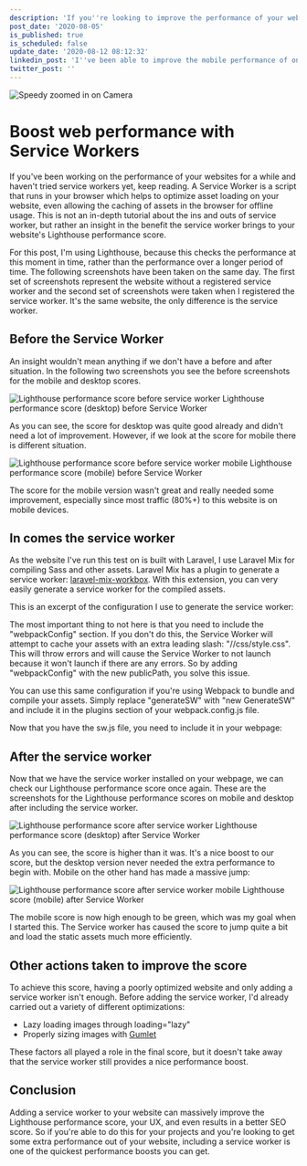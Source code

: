 ```yaml
---
description: 'If you''re looking to improve the performance of your website and you haven''t tried service workers yet, you should. Adding them gives you a big boost in web performance. Read here how I did it and let me show you how you can too.'
post_date: '2020-08-05'
is_published: true
is_scheduled: false
update_date: '2020-08-12 08:12:32'
linkedin_post: 'I''ve been able to improve the mobile performance of one of my websites drastically. I did this by only adding a Service Worker. A Service Worker is a script that runs in your browser which helps to optimize asset loading on your website, even allowing the caching of assets in the browser for offline usage. '
twitter_post: ''
---
```

![Speedy zoomed in on Camera](/images/articles/speedy-zoomed-in-on-camera.jpeg)
# Boost web performance with Service Workers
If you've been working on the performance of your websites for a while and haven't tried service workers yet, keep reading. A Service Worker is a script that runs in your browser which helps to optimize asset loading on your website, even allowing the caching of assets in the browser for offline usage. This is not an in-depth tutorial about the ins and outs of service worker, but rather an insight in the benefit the service worker brings to your website's Lighthouse performance score.

For this post, I'm using Lighthouse, because this checks the performance at this moment in time, rather than the performance over a longer period of time. The following screenshots have been taken on the same day. The first set of screenshots represent the website without a registered service worker and the second set of screenshots were taken when I registered the service worker. It's the same website, the only difference is the service worker.

## Before the Service Worker
An insight wouldn't mean anything if we don't have a before and after situation. In the following two screenshots you see the before screenshots for the mobile and desktop scores.

![Lighthouse performance score before service worker](/images/articles/lighthouse-desktop-before.png "Lighthouse performance score before service worker")
<span class="caption">Lighthouse performance score (desktop) before Service Worker</span>

As you can see, the score for desktop was quite good already and didn't need a lot of improvement. However, if we look at the score for mobile there is different situation.

![Lighthouse performance score before service worker mobile](/images/articles/lighthouse-mobile-before.png "Lighthouse performance score before service worker mobile")
<span class="caption">Lighthouse performance score (mobile) before Service Worker</span>

The score for the mobile version wasn't great and really needed some improvement, especially since most traffic (80%+) to this website is on mobile devices.

## In comes the service worker
As the website I've run this test on is built with Laravel, I use Laravel Mix for compiling Sass and other assets. Laravel Mix has a plugin to generate a service worker: [laravel-mix-workbox](https://laravel-mix.com/extensions/workbox). With this extension, you can very easily generate a service worker for the compiled assets. 

This is an excerpt of the configuration I use to generate the service worker:

<script src="https://gist.github.com/roelofjan-elsinga/1504426161dbe1ae15014c946bd57f8b.js"></script>

The most important thing to not here is that you need to include the "webpackConfig" section. If you don't do this, the Service Worker will attempt to cache your assets with an extra leading slash: "//css/style.css". This will throw errors and will cause the Service Worker to not launch because it won't launch if there are any errors. So by adding "webpackConfig" with the new publicPath, you solve this issue.

You can use this same configuration if you're using Webpack to bundle and compile your assets. Simply replace "generateSW" with "new GenerateSW" and include it in the plugins section of your webpack.config.js file.

Now that you have the sw.js file, you need to include it in your webpage:

<script src="https://gist.github.com/roelofjan-elsinga/78624db71a67657a22fbf447bce03df7.js"></script>

## After the service worker
Now that we have the service worker installed on your webpage, we can check our Lighthouse performance score once again. These are the screenshots for the Lighthouse performance scores on mobile and desktop after including the service worker.

![Lighthouse performance score after service worker](/images/articles/lighthouse-desktop-after.png "Lighthouse performance score after service worker")
<span class="caption">Lighthouse performance score (desktop) after Service Worker</span>

As you can see, the score is higher than it was. It's a nice boost to our score, but the desktop version never needed the extra performance to begin with. Mobile on the other hand has made a massive jump:

![Lighthouse performance score after service worker mobile](/images/articles/lighthouse-mobile-after.png "Lighthouse performance score after service worker mobile")
<span class="caption">Lighthouse score (mobile) after Service Worker</span>

The mobile score is now high enough to be green, which was my goal when I started this. The Service worker has caused the score to jump quite a bit and load the static assets much more efficiently. 

## Other actions taken to improve the score
To achieve this score, having a poorly optimized website and only adding a service worker isn't enough. Before adding the service worker, I'd already carried out a variety of different optimizations:

- Lazy loading images through loading="lazy"
- Properly sizing images with [Gumlet](/articles/technical-seo-improving-your-page-loads-with-properly-sized-images)

These factors all played a role in the final score, but it doesn't take away that the service worker still provides a nice performance boost.

## Conclusion
Adding a service worker to your website can massively improve the Lighthouse performance score, your UX, and even results in a better SEO score. So if you're able to do this for your projects and you're looking to get some extra performance out of your website, including a service worker is one of the quickest performance boosts you can get.